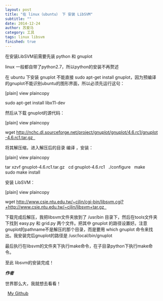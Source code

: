 ```yaml
---
layout: post
title: "在 linux（ubuntu） 下 安装 LibSVM"
subtitle: ""
date: 2014-12-24
author: 苏爱马
category: 工具
tags: linux libsvm
finished: true
---
```


在安装LibSVM前需要先装 python 和 gnuplot

linux 一般都自带了python2.7，所以python的安装不再赘述

在 ubuntu 下安装 gnuplot 不能直接 sudo apt-get install gnuplot，因为预编译的gnuplot不能识别ubuntu的图形界面，所以必须先运行这句：



[plain] view plaincopy

sudo apt-get install libx11-dev   

然后从下载 gnuplot的源代码：





[plain] view plaincopy

wget http://nchc.dl.sourceforge.net/project/gnuplot/gnuplot/4.6.rc1/gnuplot-4.6.rc1.tar.gz  

将其解压缩，进入解压后的目录 编译 ，安装：





[plain] view plaincopy

tar xzvf gnuplot-4.6.rc1.tar.gz  
cd gnuplot-4.6.rc1  
./configure  
make  
sudo make install  


安装 LibSVM：



[plain] view plaincopy

wget http://www.csie.ntu.edu.tw/~cjlin/cgi-bin/libsvm.cgi?+http://www.csie.ntu.edu.tw/~cjlin/libsvm+tar.gz  

下载完成后解压，我把libsvm文件夹放到了 /usr/bin 目录下，然后在tools文件夹下找到 easy.py 和 grid.py 两个文件。把其中 gnuplot 的路径设置好。注意gnuplot的pathname不是解压的那个目录，而是要用 which gnuplot 命令来找出。我安装完后gnuplot的路径是 /usr/local/bin/gnuplot

最后执行在libsvm的文件夹下执行make命令，在子目录python下执行make命令。

至此 libsvm的安装完成！



***作者***

世界那么大，我就想去看看！

<i class="fa fa-github"></i>&nbsp;&nbsp;[My Github](https://github.com/YaakovSu)



